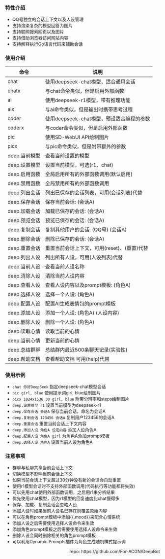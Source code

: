 ### 特性介绍
  * QQ号独立的会话上下文以及人设管理
  * 支持渲染复杂的模型回答为图片
  * 支持联网搜索网页以及图片
  * 支持借助浏览器访问网站内容
  * 支持解释执行Go语言代码来辅助会话

### 使用介绍
| 命令        | 说明                          |
|-----------|-----------------------------|
| chat      | 使用deepseek-chat模型，适合通用会话    |
| chatx     | 与chat命令类似，但是启用外部函数          |
| ai        | 使用deepseek-r1模型，带有推理功能      |
| aix       | 与ai命令类似，但是输出时携带思考过程         |
| coder     | 使用deepseek-chat模型，预设适合编程的参数 |
| coderx    | 与coder命令类似，但是启用外部函数         |
| pic       | 使用SD-WebUI API绘制图片          |
| picx      | 与pic命令类似，但是附带额外的参数          |
| deep.当前模型 | 查看当前设置的模型                   |
| deep.设置模型 | 设置当前模型，可选(r1、chat)          |
| deep.启用函数 | 全局启用所有的外部函数调用(默认启用)         |
| deep.禁用函数 | 全局禁用所有的外部函数调用               |
| deep.列出会话 | 列出已保存的会话列表，可用(会话列表)代替       |
| deep.保存会话 | 保存当前会话: (会话A)               |
| deep.加载会话 | 加载已保存的会话: (会话A)             |
| deep.预览会话 | 预览已保存的会话: (会话A)             |
| deep.复制会话 | 复制其他用户的会话: (QQ号) (会话A)      |
| deep.删除会话 | 删除已保存的会话: (会话A)             |
| deep.重置会话 | 重置当前会话上下文，可用(reset)、(重置)代替  |
| deep.列出人设 | 列出所有人设，可用(人设列表)代替           |
| deep.当前人设 | 查看当前人设名称                    |
| deep.清除人设 | 清除当前人设内容                    |
| deep.查看人设 | 查看人设内容以及prompt模板: (角色A)     |
| deep.选择人设 | 选择一个人设: (角色A)               |
| deep.配置人设 | 配置AI生成表情包的prompt模板          |
| deep.添加人设 | 添加一个人设: (角色A) (人设内容)        |
| deep.删除人设 | 删除一个人设: (角色A)               |
| deep.读取心情 | 读取当前的心情                     |
| deep.当前心情 | 更新当前的心情                     |
| deep.总结群聊 | 总结群内最近500条聊天记录(实验性)         |
| deep.帮助文档 | 查看帮助文档 可用(help)代替           |

### 使用示例
  * ```chat 你好DeepSeek``` 指定deepseek-chat模型会话
  * ```pic girl, blue``` 使用提示词girl, blue绘制图片
  * ```picx 1024x1536 30 girl, blue``` 附带分辨率和steps绘制图片
  * ```deep.设置模型 r1``` 设置当前模型为deepseek-r1
  * ```deep.保存会话 会话A``` 保存当前会话，命名为会话A
  * ```deep.复制会话 123456 会话A``` 复制用户123456的会话A
  * ```deep.重置会话``` 重置当前会话上下文内容
  * ```deep.添加人设 角色A 设定内容``` 添加人设角色A
  * ```deep.配置人设 角色A girl``` 为角色A添加prompt模板
  * ```deep.选择人设 角色A``` 设置当前人设为角色A

### 注意事项
  * 群聊与私聊共享当前会话上下文
  * 切换模型不影响当前会话上下文
  * 如果当前会话上下文超过30分钟没有新的会话会自动重置
  * 使用r1模型会话时不支持外部函数调用(代码执行等功能都将失效)
  * 可以先用chat使用外部函数调用，之后用r1来分析结果
  * 优先使用chat模型，因为r1模型的回复速度比chat慢得多
  * 保存、加载、复制会话会忽略人设
  * 添加人设时如果当前人设名已存在则覆盖原始内容
  * 可以在角色prompt模板中添加{{.mood}}来配合心情系统
  * 添加人设之后需要使用选择人设命令来生效
  * 添加角色prompt模板之后需要使用选择人设命令来生效
  * 删除人设会同时删除相关的角色prompt模板
  * 可以利用Dynamic Prompts插件为角色生成随机样式提示词

<div style="text-align: right;">
repo: https://github.com/For-ACGN/DeepBot
</div>

<style>
  table {
    margin-left:  auto;
    margin-right: auto;
  }
</style>
